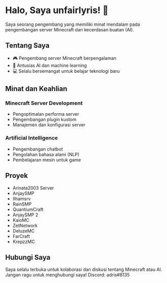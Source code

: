 # Halo, Saya unfairlyris! 👋

Saya seorang pengembang yang memiliki minat mendalam pada pengembangan server Minecraft dan kecerdasan buatan (AI).

## Tentang Saya

- 🎮 Pengembang server Minecraft berpengalaman
- 🤖 Antusias AI dan machine learning
- 💻 Selalu bersemangat untuk belajar teknologi baru

## Minat dan Keahlian

### Minecraft Server Development
- Pengoptimalan performa server
- Pengembangan plugin kustom
- Manajemen dan konfigurasi server

### Artificial Intelligence
- Pengembangan chatbot
- Pengolahan bahasa alami (NLP)
- Pembelajaran mesin untuk game

## Proyek
- Arinata2003 Server
- AnjaySMP
- Ilhamsrv
- RainSMP
- QuantiumCraft
- AnjaySMP 2
- KaioMC
- ZetNetwork
- DeluzeMC
- FarCraft
- KrepzzMC

## Hubungi Saya
Saya selalu terbuka untuk kolaborasi dan diskusi tentang Minecraft atau AI. Jangan ragu untuk menghubungi saya!
Discord: adris#8135
